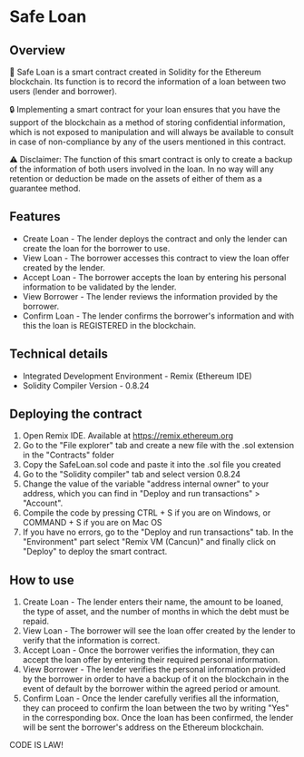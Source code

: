# Safe Loan

## Overview

📃 Safe Loan is a smart contract created in Solidity for the Ethereum blockchain. Its function is to record the information of a loan between two users (lender and borrower). 

🔒 Implementing a smart contract for your loan ensures that you have the support of the blockchain as a method of storing confidential information, which is not exposed to manipulation and will always be available to consult in case of non-compliance by any of the users mentioned in this contract. 

⚠️ Disclaimer: The function of this smart contract is only to create a backup of the information of both users involved in the loan. In no way will any retention or deduction be made on the assets of either of them as a guarantee method. 

## Features

* Create Loan - The lender deploys the contract and only the lender can create the loan for the borrower to use.
* View Loan - The borrower accesses this contract to view the loan offer created by the lender.
* Accept Loan - The borrower accepts the loan by entering his personal information to be validated by the lender.
* View Borrower - The lender reviews the information provided by the borrower.
* Confirm Loan - The lender confirms the borrower's information and with this the loan is REGISTERED in the blockchain.

## Technical details

* Integrated Development Environment - Remix (Ethereum IDE)
* Solidity Compiler Version - 0.8.24

## Deploying the contract

1. Open Remix IDE. Available at https://remix.ethereum.org
2. Go to the "File explorer" tab and create a new file with the .sol extension in the "Contracts" folder
3. Copy the SafeLoan.sol code and paste it into the .sol file you created
4. Go to the "Solidity compiler" tab and select version 0.8.24
5. Change the value of the variable "address internal owner" to your address, which you can find in "Deploy and run transactions" > "Account".
6. Compile the code by pressing CTRL + S if you are on Windows, or COMMAND + S if you are on Mac OS
7. If you have no errors, go to the "Deploy and run transactions" tab. In the "Environment" part select "Remix VM (Cancun)" and finally click on "Deploy" to deploy the smart contract.

## How to use

1. Create Loan - The lender enters their name, the amount to be loaned, the type of asset, and the number of months in which the debt must be repaid.
2. View Loan - The borrower will see the loan offer created by the lender to verify that the information is correct.
3. Accept Loan - Once the borrower verifies the information, they can accept the loan offer by entering their required personal information.
4. View Borrower - The lender verifies the personal information provided by the borrower in order to have a backup of it on the blockchain in the event of default by the borrower within the agreed period or amount.
5. Confirm Loan - Once the lender carefully verifies all the information, they can proceed to confirm the loan between the two by writing "Yes" in the corresponding box. Once the loan has been confirmed, the lender will be sent the borrower's address on the Ethereum blockchain.

CODE IS LAW! 
   
